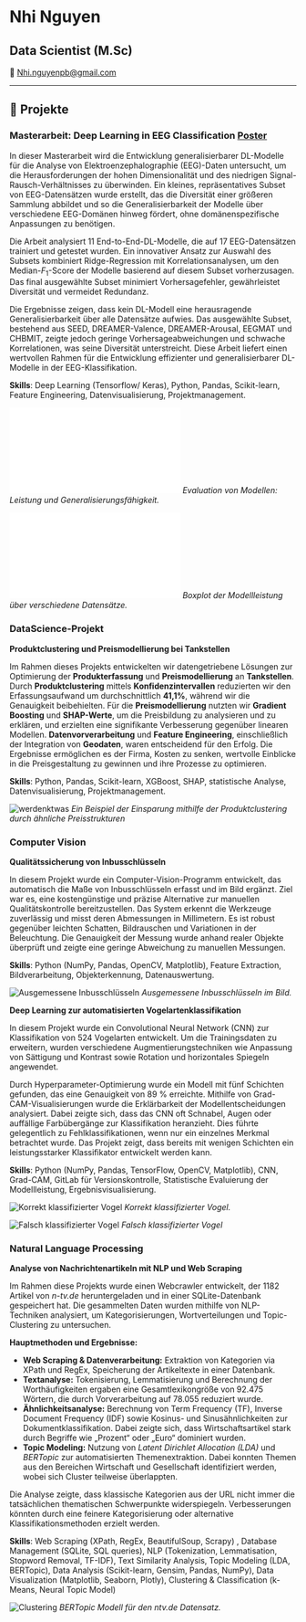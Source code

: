 # Nhi Nguyen  
## Data Scientist (M.Sc)   

📧 [Nhi.nguyenpb@gmail.com](mailto:Nhi.nguyenpb@gmail.com)  

---

## 📝 Projekte  
### **Masterarbeit: Deep Learning in EEG Classification**  [Poster](pdf/Poster_Masterthesis_NhiNguyen.pdf)

In dieser Masterarbeit wird die Entwicklung generalisierbarer DL-Modelle für die Analyse von Elektroenzephalographie (EEG)-Daten untersucht, um die Herausforderungen der hohen Dimensionalität und des niedrigen Signal-Rausch-Verhältnisses zu überwinden. Ein kleines, repräsentatives Subset von EEG-Datensätzen wurde erstellt, das die Diversität einer größeren Sammlung abbildet und so die Generalisierbarkeit der Modelle über verschiedene EEG-Domänen hinweg fördert, ohne domänenspezifische Anpassungen zu benötigen.

Die Arbeit analysiert 11 End-to-End-DL-Modelle, die auf 17 EEG-Datensätzen trainiert und getestet wurden. Ein innovativer Ansatz zur Auswahl des Subsets kombiniert Ridge-Regression mit Korrelationsanalysen, um den Median-$F_1$-Score der Modelle basierend auf diesem Subset vorherzusagen. Das final ausgewählte Subset minimiert Vorhersagefehler, gewährleistet Diversität und vermeidet Redundanz.

Die Ergebnisse zeigen, dass kein DL-Modell eine herausragende Generalisierbarkeit über alle Datensätze aufwies. Das ausgewählte Subset, bestehend aus SEED, DREAMER-Valence, DREAMER-Arousal, EEGMAT und CHBMIT, zeigte jedoch geringe Vorhersageabweichungen und schwache Korrelationen, was seine Diversität unterstreicht. Diese Arbeit liefert einen wertvollen Rahmen für die Entwicklung effizienter und generalisierbarer DL-Modelle in der EEG-Klassifikation.

**Skills**: Deep Learning (Tensorflow/ Keras), Python, Pandas, Scikit-learn, Feature Engineering, Datenvisualisierung, Projektmanagement.

![models](pdf/ranking_models.pdf)
*Evaluation von Modellen: Leistung und Generalisierungsfähigkeit.*

![datasets](pdf/Boxplot_datasets.pdf) 
*Boxplot der Modellleistung über verschiedene Datensätze.*

### **DataScience-Projekt** 
**Produktclustering und Preismodellierung bei Tankstellen**

Im Rahmen dieses Projekts entwickelten wir datengetriebene Lösungen zur Optimierung der **Produkterfassung** und **Preismodellierung** an **Tankstellen**. Durch **Produktclustering** mittels **Konfidenzintervallen** reduzierten wir den Erfassungsaufwand um durchschnittlich **41,1%**, während wir die Genauigkeit beibehielten. Für die **Preismodellierung** nutzten wir **Gradient Boosting** und **SHAP-Werte**, um die Preisbildung zu analysieren und zu erklären, und erzielten eine signifikante Verbesserung gegenüber linearen Modellen. **Datenvorverarbeitung** und **Feature Engineering**, einschließlich der Integration von **Geodaten**, waren entscheidend für den Erfolg. Die Ergebnisse ermöglichen es der Firma, Kosten zu senken, wertvolle Einblicke in die Preisgestaltung zu gewinnen und ihre Prozesse zu optimieren. 

**Skills**: Python, Pandas, Scikit-learn, XGBoost, SHAP, statistische Analyse, Datenvisualisierung, Projektmanagement.

![werdenktwas](img/werdenktwas.png)
*Ein Beispiel der Einsparung mithilfe der Produktclustering durch ähnliche Preisstrukturen*

### **Computer Vision** 
**Qualitätssicherung von Inbusschlüsseln**

In diesem Projekt wurde ein Computer-Vision-Programm entwickelt, das automatisch die Maße von Inbusschlüsseln erfasst und im Bild ergänzt. Ziel war es, eine kostengünstige und präzise Alternative zur manuellen Qualitätskontrolle bereitzustellen. Das System erkennt die Werkzeuge zuverlässig und misst deren Abmessungen in Millimetern. Es ist robust gegenüber leichten Schatten, Bildrauschen und Variationen in der Beleuchtung. Die Genauigkeit der Messung wurde anhand realer Objekte überprüft und zeigte eine geringe Abweichung zu manuellen Messungen.

**Skills**: Python (NumPy, Pandas, OpenCV, Matplotlib), Feature Extraction, Bildverarbeitung, Objekterkennung, Datenauswertung.

![Ausgemessene Inbusschlüsseln](img/cv_inbusschlüsseln.png)
*Ausgemessene Inbusschlüsseln im Bild.*

**Deep Learning zur automatisierten Vogelartenklassifikation**

In diesem Projekt wurde ein Convolutional Neural Network (CNN) zur Klassifikation von 524 Vogelarten entwickelt. Um die Trainingsdaten zu erweitern, wurden verschiedene Augmentierungstechniken wie Anpassung von Sättigung und Kontrast sowie Rotation und horizontales Spiegeln angewendet.

Durch Hyperparameter-Optimierung wurde ein Modell mit fünf Schichten gefunden, das eine Genauigkeit von 89 % erreichte. Mithilfe von Grad-CAM-Visualisierungen wurde die Erklärbarkeit der Modellentscheidungen analysiert. Dabei zeigte sich, dass das CNN oft Schnabel, Augen oder auffällige Farbübergänge zur Klassifikation heranzieht. Dies führte gelegentlich zu Fehlklassifikationen, wenn nur ein einzelnes Merkmal betrachtet wurde. Das Projekt zeigt, dass bereits mit wenigen Schichten ein leistungsstarker Klassifikator entwickelt werden kann.

**Skills**: Python (NumPy, Pandas, TensorFlow, OpenCV, Matplotlib), CNN, Grad-CAM, GitLab für Versionskontrolle, Statistische Evaluierung der Modellleistung,  Ergebnisvisualisierung.

![Korrekt klassifizierter Vogel](img/cv_vogel.png)
*Korrekt klassifizierter Vogel.*

![Falsch klassifizierter Vogel](img/cv_vogel2.png)
*Falsch klassifizierter Vogel*

### **Natural Language Processing** 
**Analyse von Nachrichtenartikeln mit NLP und Web Scraping**  

Im Rahmen diese Projekts wurde einen Webcrawler entwickelt, der 1182 Artikel von *n-tv.de* heruntergeladen und in einer SQLite-Datenbank gespeichert hat. Die gesammelten Daten wurden mithilfe von NLP-Techniken analysiert, um Kategorisierungen, Wortverteilungen und Topic-Clustering zu untersuchen.  

**Hauptmethoden und Ergebnisse:**  
- **Web Scraping & Datenverarbeitung:** Extraktion von Kategorien via XPath und RegEx, Speicherung der Artikeltexte in einer Datenbank.  
- **Textanalyse:** Tokenisierung, Lemmatisierung und Berechnung der Worthäufigkeiten ergaben eine Gesamtlexikongröße von 92.475 Wörtern, die durch Vorverarbeitung auf 78.055 reduziert wurde.  
- **Ähnlichkeitsanalyse:** Berechnung von Term Frequency (TF), Inverse Document Frequency (IDF) sowie Kosinus- und Sinusähnlichkeiten zur Dokumentklassifikation. Dabei zeigte sich, dass Wirtschaftsartikel stark durch Begriffe wie „Prozent“ oder „Euro“ dominiert wurden.  
- **Topic Modeling:** Nutzung von *Latent Dirichlet Allocation (LDA)* und *BERTopic* zur automatisierten Themenextraktion. Dabei konnten Themen aus den Bereichen Wirtschaft und Gesellschaft identifiziert werden, wobei sich Cluster teilweise überlappten.  

Die Analyse zeigte, dass klassische Kategorien aus der URL nicht immer die tatsächlichen thematischen Schwerpunkte widerspiegeln. Verbesserungen könnten durch eine feinere Kategorisierung oder alternative Klassifikationsmethoden erzielt werden.

**Skills**: Web Scraping (XPath, RegEx, BeautifulSoup, Scrapy) , Database Management (SQLite, SQL queries), NLP (Tokenization, Lemmatisation, Stopword Removal, TF-IDF), Text Similarity Analysis, Topic Modeling (LDA, BERTopic), Data Analysis (Scikit-learn, Gensim, Pandas, NumPy), Data Visualization (Matplotlib, Seaborn, Plotly), Clustering & Classification (k-Means, Neural Topic Model)

![Clustering](img/topic-clustering.png)
*BERTopic Modell für den ntv.de Datensatz.*


